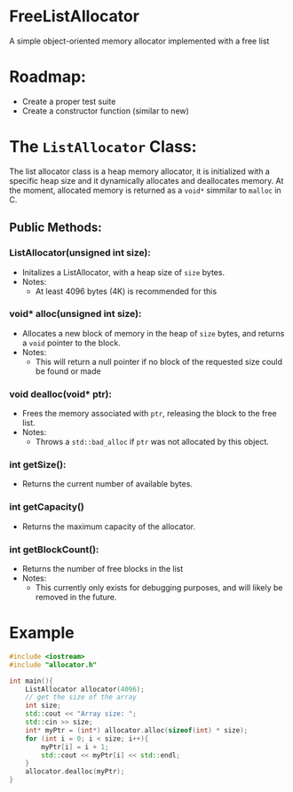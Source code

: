 # FreeListAllocator
A simple object-oriented memory allocator implemented with a free list

# Roadmap: 
- Create a proper test suite
- Create a constructor function (similar to new)

# The `ListAllocator` Class:
The list allocator class is a heap memory allocator, it is initialized with a specific heap size and it dynamically allocates and deallocates memory. At the moment, allocated memory is returned as a `void*` simmilar to `malloc` in C. 
## Public Methods:
### ListAllocator(unsigned int size):
- Initalizes a ListAllocator, with a heap size of `size` bytes.
- Notes:
  - At least 4096 bytes (4K) is recommended for this
### void* alloc(unsigned int size):
  - Allocates a new block of memory in the heap of `size` bytes, and returns a `void` pointer to the block.
  - Notes:
    - This will return a null pointer if no block of the requested size could be found or made
### void dealloc(void* ptr):
  - Frees the memory associated with `ptr`, releasing the block to the free list.
  - Notes:
    - Throws a `std::bad_alloc` if `ptr` was not allocated by this object.
### int getSize():
  - Returns the current number of available bytes.
### int getCapacity()
  - Returns the maximum capacity of the allocator.
### int getBlockCount():
  - Returns the number of free blocks in the list
  - Notes:
    - This currently only exists for debugging purposes, and will likely be removed in the future.
# Example
```cpp
#include <iostream>
#include "allocator.h"

int main(){
    ListAllocator allocator(4096);
    // get the size of the array
    int size;
    std::cout << "Array size: ";
    std::cin >> size;
    int* myPtr = (int*) allocator.alloc(sizeof(int) * size);
    for (int i = 0; i < size; i++){
        myPtr[i] = i + 1;
        std::cout << myPtr[i] << std::endl;
    }
    allocator.dealloc(myPtr);
}
```

